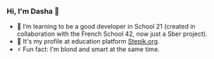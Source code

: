 ### Hi, I'm Dasha 👋

- 🌱 I’m learning to be a good developer in School 21 (created in collaboration with the French School 42, now just a Sber project).
- 🌱 It's my profile at education platform [Stepik.org](https://stepik.org/users/481404808/profile?preview=true).
- ⚡ Fun fact: I'm blond and smart at the same time.

<!--
**reDasha/reDasha** is a ✨ _special_ ✨ repository because its `README.md` (this file) appears on your GitHub profile.

Here are some ideas to get you started:

- 🔭 I’m currently working on ...
 ...
- 👯 I’m looking to collaborate on ...
- 🤔 I’m looking for help with ...
- 💬 Ask me about ...
- 📫 How to reach me: ...
- 😄 Pronouns: ...
- ⚡ Fun fact: ...
-->
